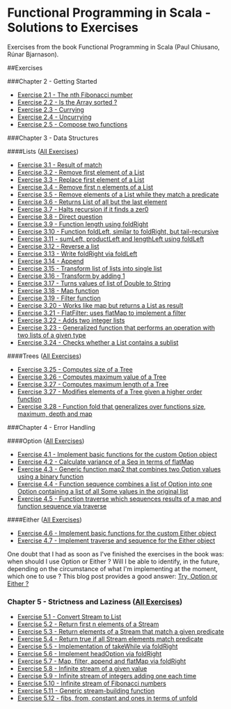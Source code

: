 # Functional Programming in Scala - Solutions to Exercises
Exercises from the book Functional Programming in Scala (Paul Chiusano, Rúnar Bjarnason).

##Exercises

###Chapter 2 - Getting Started

* [Exercise 2.1 - The nth Fibonacci number](https://github.com/ruivalentemaia/fpscala/blob/master/chapter2-intro/fibonacci.scala)
* [Exercise 2.2 - Is the Array sorted ?](https://github.com/ruivalentemaia/fpscala/blob/master/chapter2-intro/issorted.scala)
* [Exercise 2.3 - Currying](https://github.com/ruivalentemaia/fpscala/blob/master/chapter2-intro/curry.scala)
* [Exercise 2.4 - Uncurrying](https://github.com/ruivalentemaia/fpscala/blob/master/chapter2-intro/curry.scala)
* [Exercise 2.5 - Compose two functions](https://github.com/ruivalentemaia/fpscala/blob/master/chapter2-intro/compose.scala)

###Chapter 3 - Data Structures

####Lists ([All Exercises](https://github.com/ruivalentemaia/fpscala/blob/master/list.scala))

* [Exercise 3.1 - Result of match](https://github.com/ruivalentemaia/fpscala/blob/master/chapter2-lists/singlylinkedlistmatch.scala)
* [Exercise 3.2 - Remove first element of a List](https://github.com/ruivalentemaia/fpscala/blob/master/chapter3-lists/tail.scala)
* [Exercise 3.3 - Replace first element of a List](https://github.com/ruivalentemaia/fpscala/blob/master/chapter3-lists/setHead.scala)
* [Exercise 3.4 - Remove first n elements of a List](https://github.com/ruivalentemaia/fpscala/blob/master/chapter3-lists/drop.scala)
* [Exercise 3.5 - Remove elements of a List while they match a predicate](https://github.com/ruivalentemaia/fpscala/blob/master/chapter3-lists/dropWhile.scala)
* [Exercise 3.6 - Returns List of all but the last element](https://github.com/ruivalentemaia/fpscala/blob/master/chapter3-lists/init.scala)
* [Exercise 3.7 - Halts recursion if it finds a zer0](https://github.com/ruivalentemaia/fpscala/blob/master/chapter3-lists/foldRight.scala)
* [Exercise 3.8 - Direct question](https://github.com/ruivalentemaia/fpscala/blob/master/chapter3-lists/length.scala)
* [Exercise 3.9 - Function length using foldRight](https://github.com/ruivalentemaia/fpscala/blob/master/chapter3-lists/length.scala)
* [Exercise 3.10 - Function foldLeft, similar to foldRight, but tail-recursive](https://github.com/ruivalentemaia/fpscala/blob/master/chapter3-lists/foldLeft.scala)
* [Exercise 3.11 - sumLeft, productLeft and lengthLeft using foldLeft](https://github.com/ruivalentemaia/fpscala/blob/master/chapter3-lists/foldLeft.scala)
* [Exercise 3.12 - Reverse a list](https://github.com/ruivalentemaia/fpscala/blob/master/chapter3-lists/reverse.scala)
* [Exercise 3.13 - Write foldRight via foldLeft](https://github.com/ruivalentemaia/fpscala/blob/master/chapter3-lists/foldRightviaLeft.scala)
* [Exercise 3.14 - Append](https://github.com/ruivalentemaia/fpscala/blob/master/chapter3-lists/append.scala)
* [Exercise 3.15 - Transform list of lists into single list](https://github.com/ruivalentemaia/fpscala/blob/master/chapter3-lists/concatListOfLists.scala)
* [Exercise 3.16 - Transform by adding 1](https://github.com/ruivalentemaia/fpscala/blob/master/chapter3-lists/addOne.scala)
* [Exercise 3.17 - Turns values of list of Double to String](https://github.com/ruivalentemaia/fpscala/blob/master/chapter3-lists/turnToString.scala)
* [Exercise 3.18 - Map function](https://github.com/ruivalentemaia/fpscala/blob/master/chapter3-lists/map.scala)
* [Exercise 3.19 - Filter function](https://github.com/ruivalentemaia/fpscala/blob/master/chapter3-lists/filter.scala)
* [Exercise 3.20 - Works like map but returns a List as result](https://github.com/ruivalentemaia/fpscala/blob/master/chapter3-lists/flatMap.scala)
* [Exercise 3.21 - FlatFilter: uses flatMap to implement a filter](https://github.com/ruivalentemaia/fpscala/blob/master/chapter3-lists/flatFilter.scala)
* [Exercise 3.22 - Adds two integer lists](https://github.com/ruivalentemaia/fpscala/blob/master/chapter3-lists/zip.scala)
* [Exercise 3.23 - Generalized function that performs an operation with two lists of a given type](https://github.com/ruivalentemaia/fpscala/blob/master/chapter3-lists/zipWith.scala)
* [Exercise 3.24 - Checks whether a List contains a sublist](https://github.com/ruivalentemaia/fpscala/blob/master/chapter3-lists/hasSubsequence.scala)

####Trees ([All Exercises](https://github.com/ruivalentemaia/fpscala/blob/master/tree.scala))

* [Exercise 3.25 - Computes size of a Tree](https://github.com/ruivalentemaia/fpscala/blob/master/chapter3-trees/size.scala)
* [Exercise 3.26 - Computes maximum value of a Tree](https://github.com/ruivalentemaia/fpscala/blob/master/chapter3-trees/maximum.scala)
* [Exercise 3.27 - Computes maximum length of a Tree](https://github.com/ruivalentemaia/fpscala/blob/master/chapter3-trees/depth.scala)
* [Exercise 3.27 - Modifies elements of a Tree given a higher order function](https://github.com/ruivalentemaia/fpscala/blob/master/chapter3-trees/map.scala)
* [Exercise 3.28 - Function fold that generalizes over functions size, maximum, depth and map](https://github.com/ruivalentemaia/fpscala/blob/master/chapter3-trees/fold.scala)

###Chapter 4 - Error Handling

####Option ([All Exercises](https://github.com/ruivalentemaia/fpscala/blob/master/option.scala))

* [Exercise 4.1 - Implement basic functions for the custom Option object](https://github.com/ruivalentemaia/fpscala/blob/master/chapter4-errorhandling/customOption.scala)
* [Exercise 4.2 - Calculate variance of a Seq in terms of flatMap](https://github.com/ruivalentemaia/fpscala/blob/master/chapter4-errorhandling/variance.scala)
* [Exercise 4.3 - Generic function map2 that combines two Option values using a binary function](https://github.com/ruivalentemaia/fpscala/blob/master/chapter4-errorhandling/map2.scala)
* [Exercise 4.4 - Function sequence combines a list of Option into one Option containing a list of all Some values in the original list](https://github.com/ruivalentemaia/fpscala/blob/master/chapter4-errorhandling/sequence.scala)
* [Exercise 4.5 - Function traverse which sequences results of a map and function sequence via traverse](https://github.com/ruivalentemaia/fpscala/blob/master/chapter4-errorhandling/traverse.scala)

####Either ([All Exercises](https://github.com/ruivalentemaia/fpscala/blob/master/either.scala))

* [Exercise 4.6 - Implement basic functions for the custom Either object](https://github.com/ruivalentemaia/fpscala/blob/master/chapter4-errorhandling/customEither.scala)
* [Exercise 4.7 - Implement traverse and sequence for the Either object](https://github.com/ruivalentemaia/fpscala/blob/master/chapter4-errorhandling/seqTraverseEither.scala)

One doubt that I had as soon as I've finished the exercises in the book was: when should I use Option or Either ? Will I be able to identify, in the future, depending on the circumstance of what I'm implementing at the moment, which one to use ? This blog post provides a good answer: [Try, Option or Either ?](http://blog.xebia.com/try-option-or-either/)


### Chapter 5 - Strictness and Laziness ([All Exercises](https://github.com/ruivalentemaia/fpscala/blob/master/stream.scala))

* [Exercise 5.1 - Convert Stream to List](https://github.com/ruivalentemaia/fpscala/blob/master/chapter5-laziness/toList.scala)
* [Exercise 5.2 - Return first n elements of a Stream](https://github.com/ruivalentemaia/fpscala/blob/master/chapter5-laziness/take.scala)
* [Exercise 5.3 - Return elements of a Stream that match a given predicate](https://github.com/ruivalentemaia/fpscala/blob/master/chapter5-laziness/takeWhile.scala)
* [Exercise 5.4 - Return true if all Stream elements match predicate](https://github.com/ruivalentemaia/fpscala/blob/master/chapter5-laziness/forAll.scala)
* [Exercise 5.5 - Implementation of takeWhile via foldRight](https://github.com/ruivalentemaia/fpscala/blob/master/chapter5-laziness/takeWhileFoldRight.scala)
* [Exercise 5.6 - Implement headOption via foldRight](https://github.com/ruivalentemaia/fpscala/blob/master/chapter5-laziness/headOptionViaFoldRight.scala)
* [Exercise 5.7 - Map, filter, append and flatMap via foldRight](https://github.com/ruivalentemaia/fpscala/blob/master/chapter5-laziness/manipulators.scala)
* [Exercise 5.8 - Infinite stream of a given value](https://github.com/ruivalentemaia/fpscala/blob/master/chapter5-laziness/infinite.scala)
* [Exercise 5.9 - Infinite stream of integers adding one each time](https://github.com/ruivalentemaia/fpscala/blob/master/chapter5-laziness/infinite.scala)
* [Exercise 5.10 - Infinite stream of Fibonacci numbers](https://github.com/ruivalentemaia/fpscala/blob/master/chapter5-laziness/infinite.scala)
* [Exercise 5.11 - Generic stream-building function](https://github.com/ruivalentemaia/fpscala/blob/master/chapter5-laziness/unfold.scala)
* [Exercise 5.12 - fibs, from, constant and ones in terms of unfold](https://github.com/ruivalentemaia/fpscala/blob/master/chapter5-laziness/unfold.scala)